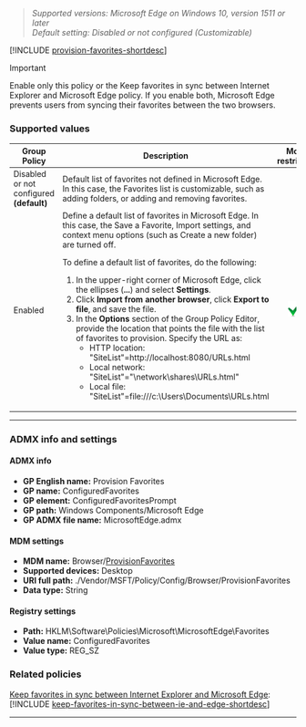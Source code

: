 <!-- ## Provision Favorites -->
>*Supported versions: Microsoft Edge on Windows 10, version 1511 or later*<br>
>*Default setting:  Disabled or not configured (Customizable)*

[!INCLUDE [provision-favorites-shortdesc](../shortdesc/provision-favorites-shortdesc.md)]

>[!IMPORTANT]
>Enable only this policy or the Keep favorites in sync between Internet Explorer and Microsoft Edge policy. If you enable both, Microsoft Edge prevents users from syncing their favorites between the two browsers.

### Supported values

|Group Policy  |Description |Most restricted |
|---|---|:---:|
|Disabled or not configured<br>**(default)** |Default list of favorites not defined in Microsoft Edge. In this case, the Favorites list is customizable, such as adding folders, or adding and removing favorites. | |
|Enabled |Define a default list of favorites in Microsoft Edge. In this case, the Save a Favorite, Import settings, and context menu options (such as Create a new folder) are turned off.<p>To define a default list of favorites, do the following:<ol><li>In the upper-right corner of Microsoft Edge, click the ellipses (**...**) and select **Settings**.</li><li>Click **Import from another browser**, click **Export to file**, and save the file.</li><li>In the **Options** section of the Group Policy Editor, provide the location that points the file with the list of favorites to provision.  Specify the URL as: <ul><li>HTTP location: "SiteList"=http://localhost:8080/URLs.html</li><li>Local network: "SiteList"="\network\shares\URLs.html"</li><li>Local file: "SiteList"=file:///c:\Users\\Documents\URLs.html</li></ul></li></ol> |![Most restricted value](../images/check-gn.png) | 
---

### ADMX info and settings
#### ADMX info
- **GP English name:** Provision Favorites
- **GP name:** ConfiguredFavorites
- **GP element:** ConfiguredFavoritesPrompt
- **GP path:** Windows Components/Microsoft Edge
- **GP ADMX file name:** MicrosoftEdge.admx

#### MDM settings
- **MDM name:** Browser/[ProvisionFavorites](https://docs.microsoft.com/en-us/windows/client-management/mdm/policy-csp-browser#browser-provisionfavorites)
- **Supported devices:** Desktop
- **URI full path:** ./Vendor/MSFT/Policy/Config/Browser/ProvisionFavorites 
- **Data type:** String

#### Registry settings
- **Path:** HKLM\Software\Policies\Microsoft\MicrosoftEdge\Favorites
- **Value name:** ConfiguredFavorites
- **Value type:** REG_SZ

### Related policies
[Keep favorites in sync between Internet Explorer and Microsoft Edge](../available-policies.md#keep-favorites-in-sync-between-internet-explorer-and-microsoft-edge): [!INCLUDE [keep-favorites-in-sync-between-ie-and-edge-shortdesc](../shortdesc/keep-favorites-in-sync-between-ie-and-edge-shortdesc.md)]

<hr>